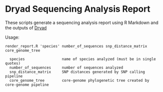 # Dryad Sequencing Analysis Report
These scripts generate a sequencing analysis report using R Markdown and the outputs of [Dryad](https://github.com/k-florek/dryad)

Usage:

```
render_report.R 'species' number_of_sequences snp_distance_matrix core_genome_tree

  species                 name of species analyzed (must be in single quotes)
  number_of_sequences     number of sequences analyzed
  snp_distance_matrix     SNP distances generated by SNP calling pipeline
  core_genome_tree        core-genome phylogenetic tree created by core-genome pipeline
```
